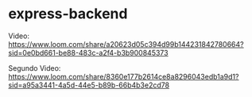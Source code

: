 # express-backend

Video: https://www.loom.com/share/a20623d05c394d99b144231842780664?sid=0e0bd661-be88-483c-a2f4-b3b900845373


Segundo Video: https://www.loom.com/share/8360e177b2614ce8a8296043edb1a9d1?sid=a95a3441-4a5d-44e5-b89b-66b4b3e2cd78
